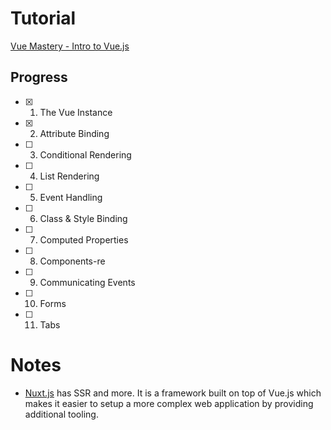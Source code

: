 # Tutorial

[Vue Mastery - Intro to Vue.js](https://www.vuemastery.com/courses/intro-to-vue-js)

## Progress

- [x] 1. The Vue Instance
- [x] 2. Attribute Binding
- [ ] 3. Conditional Rendering
- [ ] 4. List Rendering
- [ ] 5. Event Handling
- [ ] 6. Class & Style Binding
- [ ] 7. Computed Properties
- [ ] 8. Components-re
- [ ] 9. Communicating Events
- [ ] 10. Forms
- [ ] 11. Tabs

# Notes

- [Nuxt.js](https://nuxtjs.org/) has SSR and more. It is a framework built on top of Vue.js which makes it easier to setup a more complex web application by providing additional tooling.
